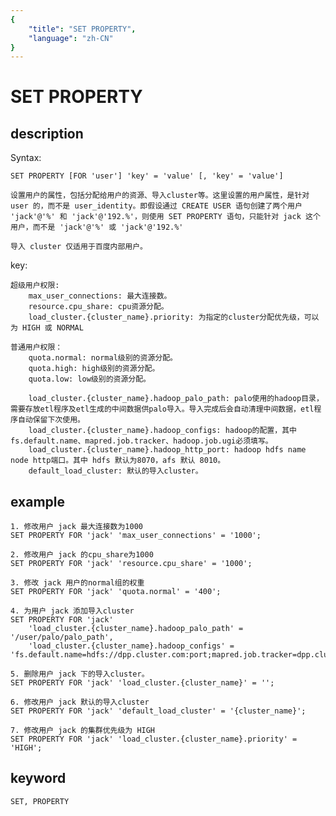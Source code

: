 ```yaml
---
{
    "title": "SET PROPERTY",
    "language": "zh-CN"
}
---
```


<!-- 
Licensed to the Apache Software Foundation (ASF) under one
or more contributor license agreements.  See the NOTICE file
distributed with this work for additional information
regarding copyright ownership.  The ASF licenses this file
to you under the Apache License, Version 2.0 (the
"License"); you may not use this file except in compliance
with the License.  You may obtain a copy of the License at

  http://www.apache.org/licenses/LICENSE-2.0

Unless required by applicable law or agreed to in writing,
software distributed under the License is distributed on an
"AS IS" BASIS, WITHOUT WARRANTIES OR CONDITIONS OF ANY
KIND, either express or implied.  See the License for the
specific language governing permissions and limitations
under the License.
-->

# SET PROPERTY
## description

   Syntax:

    SET PROPERTY [FOR 'user'] 'key' = 'value' [, 'key' = 'value']

    设置用户的属性，包括分配给用户的资源、导入cluster等。这里设置的用户属性，是针对 user 的，而不是 user_identity。即假设通过 CREATE USER 语句创建了两个用户 'jack'@'%' 和 'jack'@'192.%'，则使用 SET PROPERTY 语句，只能针对 jack 这个用户，而不是 'jack'@'%' 或 'jack'@'192.%'

    导入 cluster 仅适用于百度内部用户。

   key:
   
    超级用户权限:
        max_user_connections: 最大连接数。
        resource.cpu_share: cpu资源分配。
        load_cluster.{cluster_name}.priority: 为指定的cluster分配优先级，可以为 HIGH 或 NORMAL

    普通用户权限：
        quota.normal: normal级别的资源分配。
        quota.high: high级别的资源分配。
        quota.low: low级别的资源分配。

        load_cluster.{cluster_name}.hadoop_palo_path: palo使用的hadoop目录，需要存放etl程序及etl生成的中间数据供palo导入。导入完成后会自动清理中间数据，etl程序自动保留下次使用。    
        load_cluster.{cluster_name}.hadoop_configs: hadoop的配置，其中fs.default.name、mapred.job.tracker、hadoop.job.ugi必须填写。
        load_cluster.{cluster_name}.hadoop_http_port: hadoop hdfs name node http端口。其中 hdfs 默认为8070，afs 默认 8010。
        default_load_cluster: 默认的导入cluster。

## example

    1. 修改用户 jack 最大连接数为1000
    SET PROPERTY FOR 'jack' 'max_user_connections' = '1000';

    2. 修改用户 jack 的cpu_share为1000
    SET PROPERTY FOR 'jack' 'resource.cpu_share' = '1000';

    3. 修改 jack 用户的normal组的权重
    SET PROPERTY FOR 'jack' 'quota.normal' = '400';

    4. 为用户 jack 添加导入cluster 
    SET PROPERTY FOR 'jack' 
        'load_cluster.{cluster_name}.hadoop_palo_path' = '/user/palo/palo_path', 
        'load_cluster.{cluster_name}.hadoop_configs' = 'fs.default.name=hdfs://dpp.cluster.com:port;mapred.job.tracker=dpp.cluster.com:port;hadoop.job.ugi=user,password;mapred.job.queue.name=job_queue_name_in_hadoop;mapred.job.priority=HIGH;';

    5. 删除用户 jack 下的导入cluster。
    SET PROPERTY FOR 'jack' 'load_cluster.{cluster_name}' = '';

    6. 修改用户 jack 默认的导入cluster
    SET PROPERTY FOR 'jack' 'default_load_cluster' = '{cluster_name}';
    
    7. 修改用户 jack 的集群优先级为 HIGH
    SET PROPERTY FOR 'jack' 'load_cluster.{cluster_name}.priority' = 'HIGH';

## keyword
    SET, PROPERTY
    
